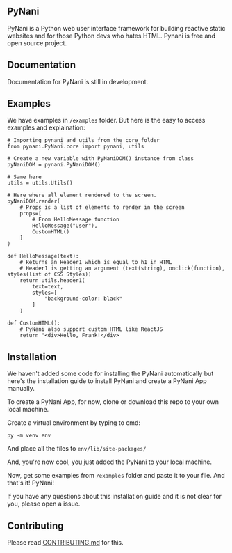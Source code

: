 ## PyNani
PyNani is a Python web user interface framework for building reactive static websites and for those Python devs who hates HTML. Pynani is free and open source project.

## Documentation
Documentation for PyNani is still in development.

## Examples
We have examples in ```/examples``` folder. But here is the easy to access examples and explaination:

```
# Importing pynani and utils from the core folder
from pynani.PyNani.core import pynani, utils

# Create a new variable with PyNaniDOM() instance from class
pyNaniDOM = pynani.PyNaniDOM()

# Same here
utils = utils.Utils()

# Here where all element rendered to the screen.
pyNaniDOM.render(
    # Props is a list of elements to render in the screen
    props=[
        # From HelloMessage function
        HelloMessage("User"),
        CustomHTML()
    ]
)

def HelloMessage(text):
    # Returns an Header1 which is equal to h1 in HTML
    # Header1 is getting an argument (text(string), onclick(function), styles(list of CSS Styles))
    return utils.header1(
        text=text,
        styles=[
            "background-color: black"
        ]
    )

def CustomHTML():
    # PyNani also support custom HTML like ReactJS
    return "<div>Hello, Frank!</div>
```

## Installation
We haven't added some code for installing the PyNani automatically but
here's the installation guide to install PyNani and create a PyNani
App manually.

To create a PyNani App, for now, clone or download this repo to your 
own local machine.

Create a virtual environment by typing to cmd:
```
py -m venv env
```

And place all the files to ```env/lib/site-packages/```

And, you're now cool, you just added the PyNani to your local machine.

Now, get some examples from ```/examples``` folder and paste it to your file.
And that's it! PyNani!

If you have any questions about this installation guide and it is not clear
for you, please open a issue.

## Contributing
Please read [CONTRIBUTING.md](CONTRIBUTING.md) for this.
